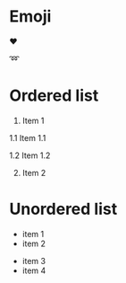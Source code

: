 # Emoji

:heart:

:loop:

# Ordered list
1. Item 1

1.1 Item 1.1

1.2 Item 1.2

2. Item 2

# Unordered list
- item 1
- item 2
* item 3
* item 4
